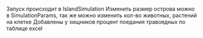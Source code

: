 Запуск происходит в IslandSimulation
Изменить размер острова можно в SimulationParams, так же можно изменить кол-во животных, растений на клетке 
Добавлены у хищников процент поедания травоядных по таблице excel

